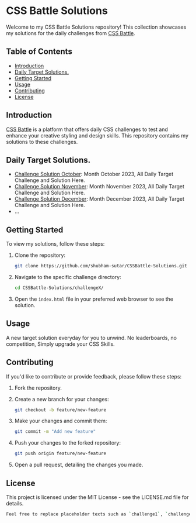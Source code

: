 # CSS Battle Solutions

Welcome to my CSS Battle Solutions repository! This collection showcases my solutions for the daily challenges from [CSS Battle](https://cssbattle.dev/).

## Table of Contents

- [Introduction](#introduction)
- [Daily Target Solutions.](#daily-target-solutions)
- [Getting Started](#getting-started)
- [Usage](#usage)
- [Contributing](#contributing)
- [License](#license)

## Introduction

[CSS Battle](https://cssbattle.dev/) is a platform that offers daily CSS challenges to test and enhance your creative styling and design skills. This repository contains my solutions to these challenges.

## Daily Target Solutions.

- [Challenge Solution October](https://github.com/shubham-sutar/CSSBattle-Solutions/tree/main/Target-Octo-2023): Month October 2023, All Daily Target Challenge and Solution Here.
- [Challenge Solution November](https://github.com/shubham-sutar/CSSBattle-Solutions/tree/main/Target-Nov-2023): Month November 2023, All Daily Target Challenge and Solution Here.
- [Challenge Solution December](https://github.com/shubham-sutar/CSSBattle-Solutions/tree/main/Target-Dec-2023): Month December 2023, All Daily Target Challenge and Solution Here.
- ...

## Getting Started

To view my solutions, follow these steps:

1. Clone the repository:

   ```bash
   git clone https://github.com/shubham-sutar/CSSBattle-Solutions.git

1. Navigate to the specific challenge directory:
   ```bash
   cd CSSBattle-Solutions/challengeX/

2. Open the `index.html` file in your preferred web browser to see the solution.

## Usage

A new target solution everyday for you to unwind. No leaderboards, no competition, Simply upgrade your CSS Skills.

## Contributing

If you'd like to contribute or provide feedback, please follow these steps:

1. Fork the repository.

2. Create a new branch for your changes:
   ```bash
   git checkout -b feature/new-feature

3. Make your changes and commit them:
   ```bash
   git commit -m "Add new feature"

4. Push your changes to the forked repository:
   ```bash
   git push origin feature/new-feature

5. Open a pull request, detailing the changes you made.

## License

This project is licensed under the MIT License - see the LICENSE.md file for details.
```bash
Feel free to replace placeholder texts such as `challenge1`, `challenge2`, and provide more detailed descriptions or information specific to your project.

